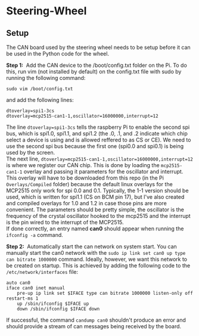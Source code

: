# Steering-Wheel

## Setup

The CAN board used by the steering wheel needs to be setup before it can be used in the Python code for the wheel.

**Step 1:** &nbsp;Add the CAN device to the /boot/config.txt folder on the Pi. To do this, run vim (not installed by default) on the config.txt file with sudo by running the following command:  

    sudo vim /boot/config.txt
and add the following lines:  

    dtoverlay=spi1-3cs
    dtoverlay=mcp2515-can1-1,oscillator=16000000,interrupt=12
The line `dtoverlay=spi1-3cs` tells the raspberry Pi to enable the second spi bus, which is spi1.0, spi1.1, and spi1.2 (the .0, .1, and .2 indicate which chip select a device is using and is allowed reffered to as CS or CE). We need to use the second spi bus because the first one (spi0.0 and spi0.1) is being used by the screen.  
The next line, `dtoverlay=mcp2515-can1-1,oscillator=16000000,interrupt=12` is where we register our CAN chip. This is done by loading the `mcp2515-can1-1` overlay and passing it parameters for the oscillator and interrupt. This overlay will have to be downloaded from this repo (in the Pi `Overlays/Compiled` folder) because the default linux overlays for the MCP2515 only work for spi 0.0 and 0.1. Typically, the 1-1 version should be used, which is written for spi1.1 (CS on BCM pin 17), but I've also created and compiled overlays for 1.0 and 1.2 in case those pins are more convenient. The parameters should be pretty simple, the oscillator is the frequency of the crystal oscillator hooked to the mcp2515 and the interrupt is the pin wired to the interrupt of the MCP2515.  
If done correctly, an entry named **can0** should appear when running the `ifconfig -a` command.

**Step 2:**&nbsp; Automatically start the can network on system start. You can manually start the can0 network with the `sudo ip link set can0 up type can bitrate 1000000` command. Ideally, however, we want this network to be created on startup. This is achieved by adding the following code to the `/etc/network/interfaces` file:

    auto can0
    iface can0 inet manual
        pre-up ip link set $IFACE type can bitrate 1000000 listen-only off restart-ms 1
        up /sbin/ifconfig $IFACE up
        down /sbin/ifconfig $IFACE down
If successful, the command `candump can0` shouldn't produce an error and should provide a stream of can messages being received by the board.
